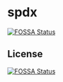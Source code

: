 # spdx
[![FOSSA Status](https://app.fossa.com/api/projects/git%2Bgithub.com%2Fafailuremaomaojun%2Fspdx.svg?type=shield)](https://app.fossa.com/projects/git%2Bgithub.com%2Fafailuremaomaojun%2Fspdx?ref=badge_shield)



## License
[![FOSSA Status](https://app.fossa.com/api/projects/git%2Bgithub.com%2Fafailuremaomaojun%2Fspdx.svg?type=large)](https://app.fossa.com/projects/git%2Bgithub.com%2Fafailuremaomaojun%2Fspdx?ref=badge_large)